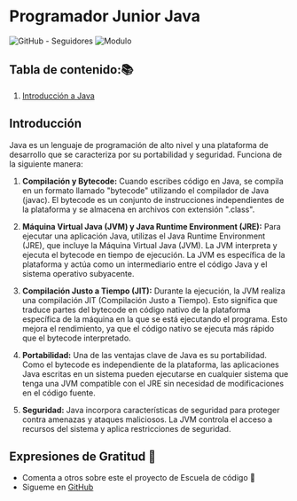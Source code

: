 # Programador Junior Java

![GitHub - Seguidores][a]
![Modulo][b]

## Tabla de contenido:📚

1. [Introducción a Java][0]

## Introducción

Java es un lenguaje de programación de alto nivel y una plataforma de desarrollo que se caracteriza por su portabilidad y seguridad. Funciona de la siguiente manera:

1. **Compilación y Bytecode:** Cuando escribes código en Java, se compila en un formato llamado "bytecode" utilizando el compilador de Java (javac). El bytecode es un conjunto de instrucciones independientes de la plataforma y se almacena en archivos con extensión ".class".

2. **Máquina Virtual Java (JVM) y Java Runtime Environment (JRE):** Para ejecutar una aplicación Java, utilizas el Java Runtime Environment (JRE), que incluye la Máquina Virtual Java (JVM). La JVM interpreta y ejecuta el bytecode en tiempo de ejecución. La JVM es específica de la plataforma y actúa como un intermediario entre el código Java y el sistema operativo subyacente.

3. **Compilación Justo a Tiempo (JIT):** Durante la ejecución, la JVM realiza una compilación JIT (Compilación Justo a Tiempo). Esto significa que traduce partes del bytecode en código nativo de la plataforma específica de la máquina en la que se está ejecutando el programa. Esto mejora el rendimiento, ya que el código nativo se ejecuta más rápido que el bytecode interpretado.

4. **Portabilidad:** Una de las ventajas clave de Java es su portabilidad. Como el bytecode es independiente de la plataforma, las aplicaciones Java escritas en un sistema pueden ejecutarse en cualquier sistema que tenga una JVM compatible con el JRE sin necesidad de modificaciones en el código fuente.

5. **Seguridad:** Java incorpora características de seguridad para proteger contra amenazas y ataques maliciosos. La JVM controla el acceso a recursos del sistema y aplica restricciones de seguridad.

## Expresiones de Gratitud 🎁
* Comenta a otros sobre este el proyecto de Escuela de código 📢
* Sigueme en [GitHub](https://github.com/Alfonso6z)

[0]: #introducción
[a]: https://img.shields.io/github/followers/Alfonso6z?style=social
[b]: https://img.shields.io/badge/Alfonso6z-Modulo_3-blue